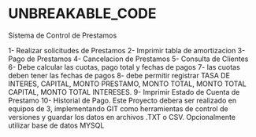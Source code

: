 # UNBREAKABLE_CODE
Sistema de Control de Prestamos

1- Realizar solicitudes de Prestamos
2- Imprimir tabla de amortizacion
3- Pago de Prestamos
4- Cancelacion de Prestamos
5- Consulta de Clientes
6- Debe calcular las cuotas, pago total y fechas de pagos
7- las cuotas deben tener las fechas de pagos
8- debe permitir registrar TASA DE INTERES, CAPITAL, MONTO PRESTAMO, MONTO TOTAL, MONTO TOTAL CAPITAL, MONTO TOTAL INTERESES.
9- Imprimir Estado de Cuenta de Prestamo
10- Historial de Pago.
Este Proyecto debera ser realizado en equipos de 3, implementando GIT como herramientas de control de versiones y guardar los datos en archivos .TXT o CSV. Opcionalmente utilizar base de datos MYSQL 
